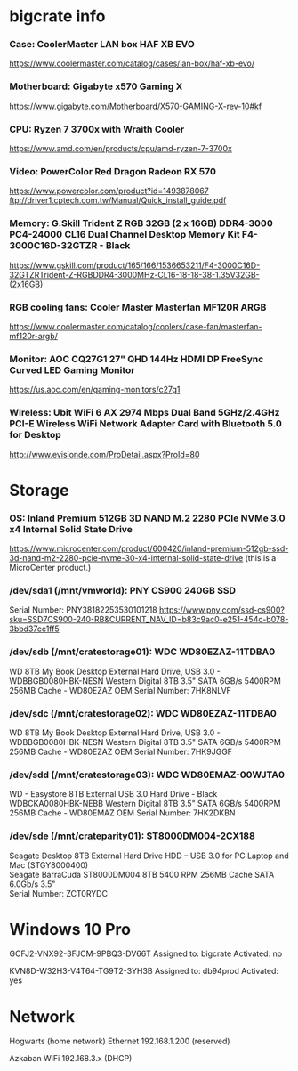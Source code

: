 # bigcrate info

### Case: CoolerMaster LAN box HAF XB EVO
https://www.coolermaster.com/catalog/cases/lan-box/haf-xb-evo/

### Motherboard: Gigabyte x570 Gaming X
https://www.gigabyte.com/Motherboard/X570-GAMING-X-rev-10#kf

### CPU: Ryzen 7 3700x with Wraith Cooler
https://www.amd.com/en/products/cpu/amd-ryzen-7-3700x

### Video: PowerColor Red Dragon Radeon RX 570
https://www.powercolor.com/product?id=1493878067
ftp://driver1.cptech.com.tw/Manual/Quick_install_guide.pdf

### Memory: G.Skill Trident Z RGB 32GB (2 x 16GB) DDR4-3000 PC4-24000 CL16 Dual Channel Desktop Memory Kit F4-3000C16D-32GTZR - Black
https://www.gskill.com/product/165/166/1536653211/F4-3000C16D-32GTZRTrident-Z-RGBDDR4-3000MHz-CL16-18-18-38-1.35V32GB-(2x16GB)

### RGB cooling fans: Cooler Master Masterfan MF120R ARGB
https://www.coolermaster.com/catalog/coolers/case-fan/masterfan-mf120r-argb/

### Monitor: AOC CQ27G1 27" QHD 144Hz HDMI DP FreeSync Curved LED Gaming Monitor
https://us.aoc.com/en/gaming-monitors/c27g1

### Wireless: Ubit WiFi 6 AX 2974 Mbps Dual Band 5GHz/2.4GHz PCI-E Wireless WiFi Network Adapter Card with Bluetooth 5.0 for Desktop
http://www.evisionde.com/ProDetail.aspx?ProId=80

# Storage

### OS: Inland Premium 512GB 3D NAND M.2 2280 PCIe NVMe 3.0 x4 Internal Solid State Drive
https://www.microcenter.com/product/600420/inland-premium-512gb-ssd-3d-nand-m2-2280-pcie-nvme-30-x4-internal-solid-state-drive (this is a MicroCenter product.)

### /dev/sda1 (/mnt/vmworld): PNY CS900 240GB SSD                     
Serial Number:      PNY38182253530101218
https://www.pny.com/ssd-cs900?sku=SSD7CS900-240-RB&CURRENT_NAV_ID=b83c9ac0-e251-454c-b078-3bbd37ce1ff5

### /dev/sdb (/mnt/cratestorage01): WDC WD80EZAZ-11TDBA0
WD 8TB My Book Desktop External Hard Drive, USB 3.0 - WDBBGB0080HBK-NESN
Western Digital 8TB 3.5" SATA 6GB/s 5400RPM 256MB Cache - WD80EZAZ OEM
Serial Number:      7HK8NLVF

### /dev/sdc (/mnt/cratestorage02): WDC WD80EZAZ-11TDBA0
WD 8TB My Book Desktop External Hard Drive, USB 3.0 - WDBBGB0080HBK-NESN
Western Digital 8TB 3.5" SATA 6GB/s 5400RPM 256MB Cache - WD80EZAZ OEM
Serial Number:      7HK9JGGF

### /dev/sdd (/mnt/cratestorage03): WDC WD80EMAZ-00WJTA0
WD - Easystore 8TB External USB 3.0 Hard Drive - Black WDBCKA0080HBK-NEBB
Western Digital 8TB 3.5" SATA 6GB/s 5400RPM 256MB Cache - WD80EMAZ OEM
Serial Number:      7HK2DKBN

### /dev/sde (/mnt/crateparity01): ST8000DM004-2CX188 
Seagate Desktop 8TB External Hard Drive HDD – USB 3.0 for PC Laptop and Mac (STGY8000400)     
Seagate BarraCuda ST8000DM004 8TB 5400 RPM 256MB Cache SATA 6.0Gb/s 3.5"  
Serial Number:      ZCT0RYDC


# Windows 10 Pro
GCFJ2-VNX92-3FJCM-9PBQ3-DV66T
Assigned to: bigcrate
Activated: no

KVN8D-W32H3-V4T64-TG9T2-3YH3B
Assigned to: db94prod
Activated: yes

# Network
Hogwarts (home network)
Ethernet
192.168.1.200 (reserved)

Azkaban 
WiFi 
192.168.3.x (DHCP)
